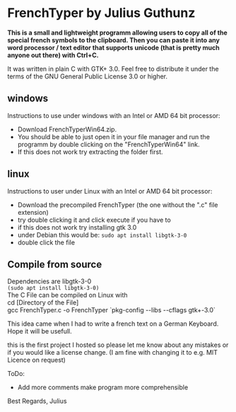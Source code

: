# FrenchTyper by Julius Guthunz

__This is a small and lightweight programm allowing users to copy all of the special french symbols to
the clipboard. Then you can paste it into any word processor / text editor that supports unicode 
(that is pretty much anyone out there) with Ctrl+C.__

It was written in plain C with GTK+ 3.0. Feel free to distribute it under the terms of the GNU
General Public License 3.0 or higher.

## windows
Instructions to use under windows with an Intel or AMD 64 bit processor:
- Download FrenchTyperWin64.zip. 
- You should be able to just open it in your file manager and run the programm by double clicking on the "FrenchTyperWin64" link.
- If this does not work try extracting the folder first.

## linux
Instructions to user under Linux with an Intel or AMD 64 bit processor:
- Download the precompiled FrenchTyper (the one without the ".c" file extension)
- try double clicking it and click execute if you have to
- if this does not work try installing gtk 3.0
- under Debian this would be: `sudo apt install libgtk-3-0`
- double click the file

## Compile from source
Dependencies are libgtk-3-0  
`(sudo apt install libgtk-3-0)`  
The C File can be compiled on Linux with  
cd [Directory of the File]  
gcc FrenchTyper.c -o FrenchTyper \`pkg-config --libs --cflags gtk+-3.0\`  

This idea came when I had to write a french text on a German Keyboard.
Hope it will be usefull.

this is the first project I hosted so please let me know about any
mistakes or if you would like a license change. (I am fine with changing it
to e.g. MIT Licence on request)

ToDo:
  - Add more comments make program more comprehensible

Best Regards, Julius
